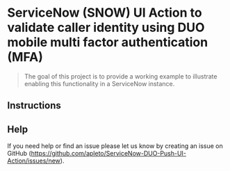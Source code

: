 # ServiceNow (SNOW) UI Action to validate caller identity using DUO mobile multi factor authentication (MFA)

> The goal of this project is to provide a working example to illustrate enabling this functionality in a ServiceNow instance.

## Instructions


## Help

If you need help or find an issue please let us know by creating an issue on GitHub (https://github.com/apleto/ServiceNow-DUO-Push-UI-Action/issues/new).

